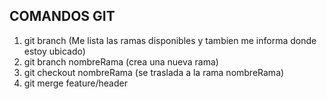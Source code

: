 ## COMANDOS GIT
1. git branch (Me lista las ramas disponibles y tambien me informa donde estoy ubicado)
2. git branch nombreRama (crea una nueva rama)
3. git checkout nombreRama (se traslada a la rama nombreRama)
4. git merge feature/header